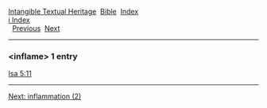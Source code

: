 [Intangible Textual Heritage](../../index)  [Bible](../index) 
[Index](index)   
[i Index](_i_)  
  [Previous](c05824)  [Next](c05826) 

------------------------------------------------------------------------

### &lt;inflame&gt; 1 entry

[Isa 5:11](../kjv/isa005.htm#011)  

------------------------------------------------------------------------

[Next: inflammation (2)](c05826)
